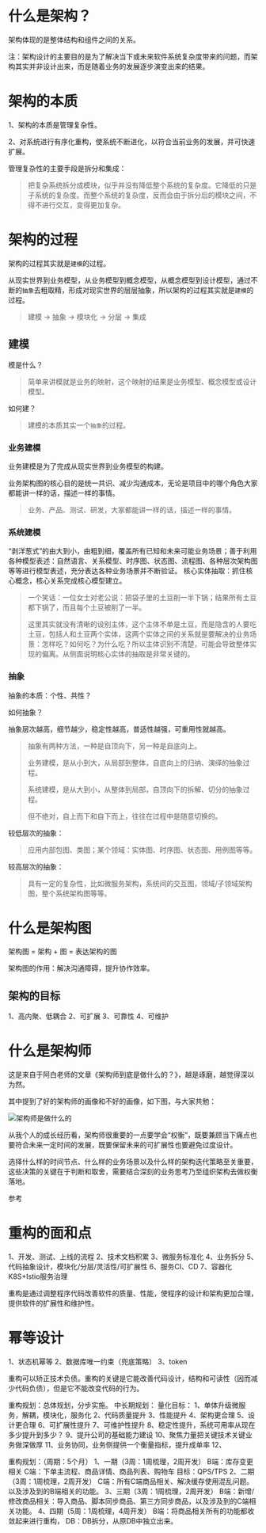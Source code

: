 # 什么是架构？
架构体现的是整体结构和组件之间的关系。

注：架构设计的主要目的是为了解决当下或未来软件系统复杂度带来的问题，而架构其实并非设计出来，而是随着业务的发展逐步演变出来的结果。

# 架构的本质
1、架构的本质是管理复杂性。

2、对系统进行有序化重构，使系统不断进化，以符合当前业务的发展，并可快速扩展。

管理复杂性的主要手段是拆分和集成：
> 把复杂系统拆分成模块，似乎并没有降低整个系统的复杂度。它降低的只是子系统的复杂度。而整个系统的复杂度，反而会由于拆分后的模块之间，不得不进行交互，变得更加复杂。

# 架构的过程
架构的过程其实就是`建模`的过程。

从现实世界到业务模型，从业务模型到概念模型，从概念模型到设计模型，通过不断的`抽象`去粗取精，形成对现实世界的层层抽象，所以架构的过程其实就是`建模`的过程。

> 建模 -> 抽象 -> 模块化 -> 分层 -> 集成 

## 建模
模是什么？
> 简单来讲模就是业务的映射，这个映射的结果是业务模型、概念模型或设计模型。

如何建？
> 建模的本质其实一个`抽象`的过程。


### 业务建模
业务建模是为了完成从现实世界到业务模型的构建。

业务架构图的核心目的是统一共识、减少沟通成本，无论是项目中的哪个角色大家都能讲一样的话，描述一样的事情。

> 业务、产品、测试、研发，大家都能讲一样的话，描述一样的事情。

### 系统建模
“剥洋葱式”的由大到小，由粗到细，覆盖所有已知和未来可能业务场景；善于利用各种模型表述：自然语言、关系模型、时序图、状态图、流程图、各种层次架构图等等进行模型表述，充分表达各种业务场景并不断验证。
核心实体抽取：抓住核心概念，核心关系完成核心模型建立。

> 一个笑话：一位女士对老公说：把袋子里的土豆削一半下锅；结果所有土豆都下锅了，而且每个土豆被削了一半。
>
> 这里其实就没有清晰的设别主体，这个主体不单是土豆，而是隐含的人要吃土豆，包括人和土豆两个实体，这两个实体之间的关系就是要解决的业务场景：怎样吃？如何吃？为什么吃？所以主体识别不清楚，可能会导致整体实现的偏离。从侧面说明核心实体的抽取是非常关键的。
>
> 

### 抽象
抽象的本质：个性、共性？

如何抽象？

抽象层次越高，细节越少，稳定性越高，普适性越强，可重用性就越高。

> 抽象有两种方法，一种是自顶向下，另一种是自底向上。
> 
> 业务建模，是从小到大，从局部到整体，自底向上的归纳、演绎的抽象过程。
> 
> 系统建模，是从大到小，从整体到局部，自顶向下的拆解、切分的抽象过程。
> 
> 但不绝对，自上而下和自下而上，往往在过程中是随意切换的。

较低层次的抽象：
> 应用内部包图、类图；某个领域：实体图、时序图、状态图、用例图等等。

较高层次的抽象：
> 具有一定的复杂性，比如微服务架构，系统间的交互图，领域/子领域架构图，整个系统架构图等等。


# 什么是架构图
架构图 = 架构 + 图 = 表达架构的图

架构图的作用：解决沟通障碍，提升协作效率。

## 架构的目标
1、高内聚、低耦合
2、可扩展
3、可靠性
4、可维护

# 什么是架构师

这是来自于阿白老师的文章《架构师到底是做什么的？》，越是琢磨，越觉得深以为然。

其中提到了好的架构师的画像和不好的画像，如下图，与大家共勉：

![架构师是做什么的](D:\gitee\gupaoedu-study\summary\img\架构师是做什么的.jpg)

从我个人的成长经历看，架构师很重要的一点要学会“权衡”，既要兼顾当下痛点也要符合未来一定时间的发展，既要保留未来的可扩展性也要避免过度设计。

选择什么样的时间节点、什么样的业务场景以及什么样的架构迭代策略至关重要，这些决策的关键在于判断和取舍，需要结合深刻的业务思考乃至组织架构去做权衡落地。



参考

[阿里技术专家：如何画好一张架构图？]: https://mp.weixin.qq.com/s/zo0JGquMxCDTkFrFk2kBgw



# 重构的面和点

1、开发、测试、上线的流程
2、技术文档积累
3、微服务标准化
4、业务拆分
5、代码抽象设计，模块化/分层/灵活性/可扩展性
6、服务CI、CD
7、容器化K8S+Istio服务治理

重构是通过调整程序代码改善软件的质量、性能，使程序的设计和架构更加合理，提供软件的扩展性和维护性。

# 幂等设计
1、状态机幂等
2、数据库唯一约束（兜底策略）
3、token



重构可以矫正技术负债。重构的关键是它能改善代码设计，结构和可读性（因而减少代码负债），但是它不能改变代码的行为。

重构规划：总体规划，分步实施。
中长期规划：
量化目标：
1、单体升级微服务，解耦，模块化，服务化
2、代码质量提升
3、性能提升
4、架构更合理
5、设计更合理
6、可扩展性提升
7、可维护性提升
8、稳定性提升，系统可用率从现在多少提升到多少？
9、提升公司的基础能力建设
10、聚焦力量把关键技术关键业务做深做厚
11、业务协同，业务侧提供一个衡量指标，提升成单率
12、

重构规划：（周期：5个月）
1、一期（3周：1周梳理，2周开发）
B端：库存变更相关
C端：下单主流程、商品详情、商品列表、购物车
目标：QPS/TPS
2、二期（3周：1周梳理，2周开发）
C端：所有C端商品相关、解决缓存使用混乱问题。以及涉及到的B端相关的功能。
3、三期（3周：1周梳理，2周开发）
B端：新增/修改商品相关：导入商品、脚本同步商品、第三方同步商品，以及涉及到的C端相关功能。
4、四期（5周：1周梳理，4周开发）
B端：将商品相关所有的功能都收敛起来进行重构，
DB：DB拆分，从原DB中独立出来。